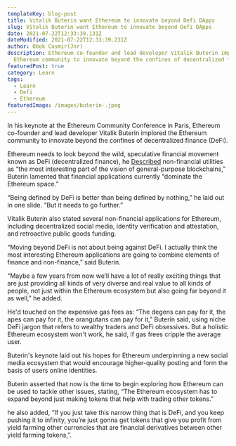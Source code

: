 ```yaml
---
templateKey: blog-post
title: Vitalik Buterin want Ethereum to innovate beyond Defi DApps
slug: Vitalik Buterin want Ethereum to innovate beyond Defi DApps
date: 2021-07-22T12:33:39.131Z
dateModified: 2021-07-22T12:33:39.231Z
author: Obok Casmir(Jnr)
description: Ethereum co-founder and lead developer Vitalik Buterin implored the
  Ethereum community to innovate beyond the confines of decentralized finance.
featuredPost: true
category: Learn
tags:
  - Learn
  - Defi
  - Ethereum
featuredImage: /images/buterin-.jpeg
---
```


In his keynote at the Ethereum Community Conference in Paris, Ethereum co-founder and lead developer Vitalik Buterin implored the Ethereum community to innovate beyond the confines of decentralized finance (DeFi).

Ethereum needs to look beyond the wild, speculative financial movement known as DeFi (decentralized finance), he [Described](https://www.youtube.com/watch?app=desktop&v=oLsb7clrXMQ4) non-financial utilities as “the most interesting part of the vision of general-purpose blockchains,” Buterin lamented that financial applications currently “dominate the Ethereum space.”

“Being defined by DeFi is better than being defined by nothing,” he laid out in one slide. “But it needs to go further.”

Vitalik Buterin also stated several non-financial applications for Ethereum, including decentralized social media, identity verification and attestation, and retroactive public goods funding.

“Moving beyond DeFi is not about being against DeFi. I actually think the most interesting Ethereum applications are going to combine elements of finance and non-finance,” said Buterin.

“Maybe a few years from now we’ll have a lot of really exciting things that are just providing all kinds of very diverse and real value to all kinds of people, not just within the Ethereum ecosystem but also going far beyond it as well,” he added.

He'd touched on the expensive gas fees as: “The degens can pay for it, the apes can pay for it, the orangutans can pay for it,” Buterin said, using niche DeFi jargon that refers to wealthy traders and DeFi obsessives. But a holistic Ethereum ecosystem won't work, he said, if gas frees cripple the average user.

Buterin's keynote laid out his hopes for Ethereum underpinning a new social media ecosystem that would encourage higher-quality posting and form the basis of users online identities.

Buterin asserted that now is the time to begin exploring how Ethereum can be used to tackle other issues, stating, “The Ethereum ecosystem has to expand beyond just making tokens that help with trading other tokens.”

he also added, “If you just take this narrow thing that is DeFi, and you keep pushing it to infinity, you’re just gonna get tokens that give you profit from yield farming other currencies that are financial derivatives between other yield farming tokens,”.
